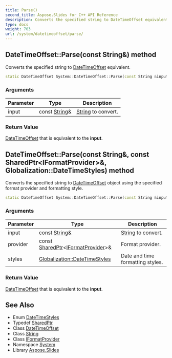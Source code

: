 ```yaml
---
title: Parse()
second_title: Aspose.Slides for C++ API Reference
description: Converts the specified string to DateTimeOffset equivalent.
type: docs
weight: 703
url: /system/datetimeoffset/parse/
---
```

## DateTimeOffset::Parse(const String\&) method


Converts the specified string to [DateTimeOffset](../) equivalent.

```cpp
static DateTimeOffset System::DateTimeOffset::Parse(const String &input)
```


### Arguments

| Parameter | Type | Description |
| --- | --- | --- |
| input | const [String](../../string/)\& | [String](../../string/) to convert. |

### Return Value

[DateTimeOffset](../) that is equivalent to the **input**.

## DateTimeOffset::Parse(const String\&, const SharedPtr\<IFormatProvider\>\&, Globalization::DateTimeStyles) method


Converts the specified string to [DateTimeOffset](../) object using the specified format provider and formatting style.

```cpp
static DateTimeOffset System::DateTimeOffset::Parse(const String &input, const SharedPtr<IFormatProvider> &provider, Globalization::DateTimeStyles styles=Globalization::DateTimeStyles::None)
```


### Arguments

| Parameter | Type | Description |
| --- | --- | --- |
| input | const [String](../../string/)\& | [String](../../string/) to convert. |
| provider | const [SharedPtr](../../sharedptr/)\<[IFormatProvider](../../iformatprovider/)\>\& | Format provider. |
| styles | [Globalization::DateTimeStyles](../../../system.globalization/datetimestyles/) | Date and time formatting styles. |

### Return Value

[DateTimeOffset](../) that is equivalent to the **input**.

## See Also

* Enum [DateTimeStyles](../../../system.globalization/datetimestyles/)
* Typedef [SharedPtr](../../sharedptr/)
* Class [DateTimeOffset](../)
* Class [String](../../string/)
* Class [IFormatProvider](../../iformatprovider/)
* Namespace [System](../../)
* Library [Aspose.Slides](../../../)